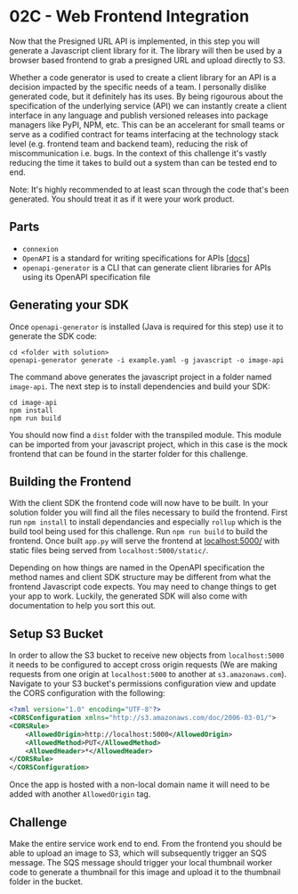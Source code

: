 # 02C - Web Frontend Integration

Now that the Presigned URL API is implemented, in this step you will generate a Javascript client library for it. The library will then be used by a browser based frontend to grab a presigned URL and upload directly to S3.

Whether a code generator is used to create a client library for an API is a decision impacted by the specific needs of a team. I personally dislike generated code, but it definitely has its uses. By being rigourous about the specification of the underlying service (API) we can instantly create a client interface in any language and publish versioned releases into package managers like PyPI, NPM, etc. This can be an accelerant for small teams or serve as a codified contract for teams interfacing at the technology stack level (e.g. frontend team and backend team), reducing the risk of miscommunication i.e. bugs. In the context of this challenge it's vastly reducing the time it takes to build out a system than can be tested end to end.

Note: It's highly recommended to at least scan through the code that's been generated. You should treat it as if it were your work product.

## Parts

- `connexion`
- `OpenAPI` is a standard for writing specifications for APIs [[docs](http://spec.openapis.org/oas/v3.0.3)]
- `openapi-generator` is a CLI that can generate client libraries for APIs using its OpenAPI specification file

## Generating your SDK

Once `openapi-generator` is installed (Java is required for this step) use it to generate the SDK code:

```
cd <folder with solution>
openapi-generator generate -i example.yaml -g javascript -o image-api
```

The command above generates the javascript project in a folder named `image-api`. The next step is to install dependencies and build your SDK:

```
cd image-api
npm install
npm run build
```

You should now find a `dist` folder with the transpiled module. This module can be imported from your javascript project, which in this case is the mock frontend that can be found in the starter folder for this challenge.

## Building the Frontend

With the client SDK the frontend code will now have to be built. In your solution folder you will find all the files necessary to build the frontend. First run `npm install` to install dependancies and especially `rollup` which is the build tool being used for this challenge. Run `npm run build` to build the frontend. Once built `app.py` will serve the frontend at [localhost:5000/](http://localhost:5000/) with static files being served from `localhost:5000/static/`.

Depending on how things are named in the OpenAPI specification the method names and client SDK structure may be different from what the frontend Javascript code expects. You may need to change things to get your app to work. Luckily, the generated SDK will also come with documentation to help you sort this out.

## Setup S3 Bucket

In order to allow the S3 bucket to receive new objects from `localhost:5000` it needs to be configured to accept cross origin requests (We are making requests from one origin at `localhost:5000` to another at `s3.amazonaws.com`). Navigate to your S3 bucket's permissions configuration view and update the CORS configuration with the following:

```xml
<?xml version="1.0" encoding="UTF-8"?>
<CORSConfiguration xmlns="http://s3.amazonaws.com/doc/2006-03-01/">
<CORSRule>
    <AllowedOrigin>http://localhost:5000</AllowedOrigin>
    <AllowedMethod>PUT</AllowedMethod>
    <AllowedHeader>*</AllowedHeader>
</CORSRule>
</CORSConfiguration>
```

Once the app is hosted with a non-local domain name it will need to be added with another `AllowedOrigin` tag.

## Challenge

Make the entire service work end to end. From the frontend you should be able to upload an image to S3, which will subsequently trigger an SQS message. The SQS message should trigger your local thumbnail worker code to generate a thumbnail for this image and upload it to the thumbnail folder in the bucket.